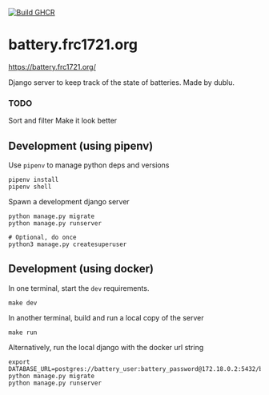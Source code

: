 [![Build GHCR](https://github.com/FRC-1721/battery.frc1721.org/actions/workflows/build_ghcr.yml/badge.svg)](https://github.com/FRC-1721/battery.frc1721.org/actions/workflows/build_ghcr.yml)

# battery.frc1721.org

https://battery.frc1721.org/

Django server to keep track of the state of batteries.
Made by dublu.

### TODO

Sort and filter
Make it look better

## Development (using pipenv)

Use `pipenv` to manage python deps and versions

```shell
pipenv install
pipenv shell
```

Spawn a development django server

```shell
python manage.py migrate
python manage.py runserver

# Optional, do once
python3 manage.py createsuperuser
```

## Development (using docker)

In one terminal, start the `dev` requirements.

```shell
make dev
```

In another terminal, build and run a local copy of the server

```shell
make run
```

Alternatively, run the local django with the docker url string

```shell
export DATABASE_URL=postgres://battery_user:battery_password@172.18.0.2:5432/battery_db
python manage.py migrate
python manage.py runserver
```
